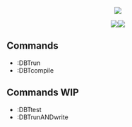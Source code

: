 <p align="center">
  <img src="https://i.imgur.com/Z1uUmZ7.png" />
</p>
<p align="center">
<img src="https://img.shields.io/badge/NeoVim-%2357A143.svg?&style=for-the-badge&logo=neovim&logoColor=white" /><img src="https://img.shields.io/badge/Lua-2C2D72?style=for-the-badge&logo=lua&logoColor=white"/>
</p>

## Commands

* :DBTrun
* :DBTcompile

## Commands WIP

* :DBTtest
* :DBTrunANDwrite
